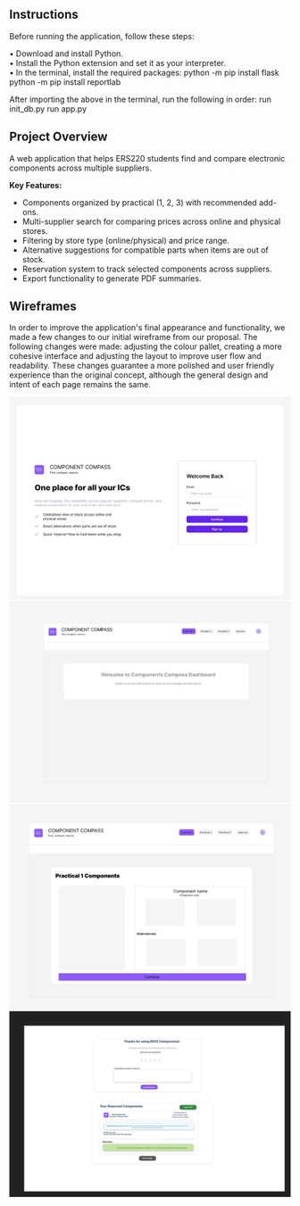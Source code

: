 ## Instructions
Before  running  the  application,  follow  these  steps:

•⁠  ⁠Download  and  install  Python.  
•⁠  ⁠Install  the  Python  extension  and  set  it  as  your  interpreter.  
•⁠  ⁠In  the  terminal,  install  the  required  packages:
  python  -m pip  install  flask
  python  -m  pip  install  reportlab

⁠After  importing  the  above  in  the  terminal,  run  the  following  in  order:
run  init_db.py
run  app.py

## Project Overview

A web application that helps ERS220 students find and compare electronic components across multiple suppliers.

**Key Features:**
- Components organized by practical (1, 2, 3) with recommended add-ons.  
- Multi-supplier search for comparing prices across online and physical stores.  
- Filtering by store type (online/physical) and price range.  
- Alternative suggestions for compatible parts when items are out of stock.  
- Reservation system to track selected components across suppliers.  
- Export functionality to generate PDF summaries.

## Wireframes
In order to improve the application's final appearance and functionality, we made a few changes to our initial wireframe from our proposal. The following changes were made: adjusting the colour pallet, creating a more cohesive interface and adjusting the layout to improve user flow and readability. These changes guarantee a more polished and user friendly experience than the original concept, although the general design and intent of each page remains the same.

![alt text](<Wireframes/Slice 2.png>)
![alt text](<Wireframes/Slice 3-2.png>)
![alt text](<Wireframes/Slice 3.png>)
![alt text](<Wireframes/Slice 2-3.png>)